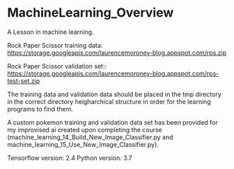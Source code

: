 # MachineLearning_Overview
A Lesson in machine learning.

Rock Paper Scissor training data: https://storage.googleapis.com/laurencemoroney-blog.appspot.com/rps.zip

Rock Paper Scissor validation set:: https://storage.googleapis.com/laurencemoroney-blog.appspot.com/rps-test-set.zip

The training data and validation data should be placed in the tmp directory in the correct directory heigharchical structure in order for the learning programs to find them.

A custom pokemon training and validation data set has been provided for my improvised ai created upon completing the course (machine_learning_14_Build_New_Image_Classifier.py and machine_learning_15_Use_New_Image_Classifier.py).

Tensorflow version: 2.4
Python version: 3.7
